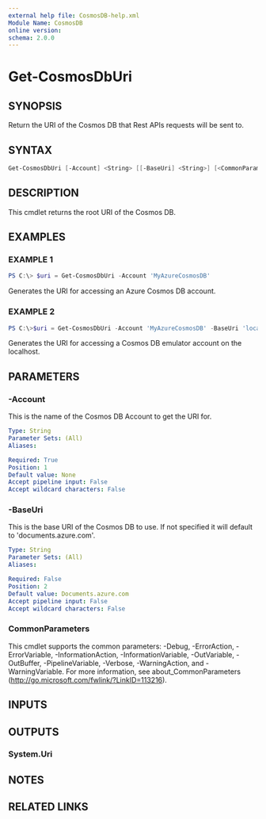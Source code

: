 ```yaml
---
external help file: CosmosDB-help.xml
Module Name: CosmosDB
online version:
schema: 2.0.0
---
```


# Get-CosmosDbUri

## SYNOPSIS

Return the URI of the Cosmos DB that Rest APIs requests will
be sent to.

## SYNTAX

```powershell
Get-CosmosDbUri [-Account] <String> [[-BaseUri] <String>] [<CommonParameters>]
```

## DESCRIPTION

This cmdlet returns the root URI of the Cosmos DB.

## EXAMPLES

### EXAMPLE 1

```powershell
PS C:\> $uri = Get-CosmosDbUri -Account 'MyAzureCosmosDB'
```

Generates the URI for accessing an Azure Cosmos DB account.

### EXAMPLE 2

```powershell
PS C:\>$uri = Get-CosmosDbUri -Account 'MyAzureCosmosDB' -BaseUri 'localhost'
```

Generates the URI for accessing a Cosmos DB emulator account
on the localhost.

## PARAMETERS

### -Account

This is the name of the Cosmos DB Account to get the URI
for.

```yaml
Type: String
Parameter Sets: (All)
Aliases:

Required: True
Position: 1
Default value: None
Accept pipeline input: False
Accept wildcard characters: False
```

### -BaseUri

This is the base URI of the Cosmos DB to use.
If not specified it will default to 'documents.azure.com'.

```yaml
Type: String
Parameter Sets: (All)
Aliases:

Required: False
Position: 2
Default value: Documents.azure.com
Accept pipeline input: False
Accept wildcard characters: False
```

### CommonParameters

This cmdlet supports the common parameters: -Debug, -ErrorAction, -ErrorVariable, -InformationAction, -InformationVariable, -OutVariable, -OutBuffer, -PipelineVariable, -Verbose, -WarningAction, and -WarningVariable.
For more information, see about_CommonParameters (http://go.microsoft.com/fwlink/?LinkID=113216).

## INPUTS

## OUTPUTS

### System.Uri

## NOTES

## RELATED LINKS
